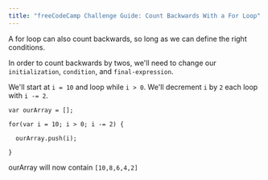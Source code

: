```yaml
---
title: "freeCodeCamp Challenge Guide: Count Backwards With a For Loop"
---
```


A for loop can also count backwards, so long as we can define the right conditions.

In order to count backwards by twos, we'll need to change our `initialization`, `condition`, and `final-expression`.

We'll start at `i = 10` and loop while `i > 0`. We'll decrement `i` by `2` each loop with `i -= 2`.

    var ourArray = [];

    for(var i = 10; i > 0; i -= 2) {

      ourArray.push(i);

    }

ourArray will now contain `[10,8,6,4,2]`
